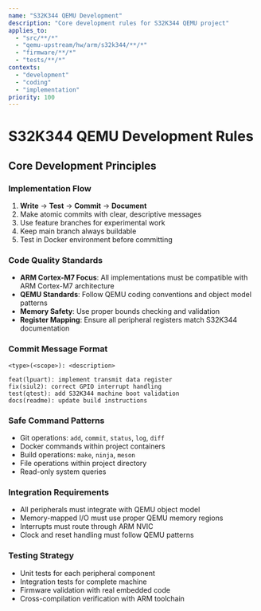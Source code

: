 ```yaml
---
name: "S32K344 QEMU Development"
description: "Core development rules for S32K344 QEMU project"
applies_to:
  - "src/**/*"
  - "qemu-upstream/hw/arm/s32k344/**/*"
  - "firmware/**/*"
  - "tests/**/*"
contexts:
  - "development"
  - "coding"
  - "implementation"
priority: 100
---
```


# S32K344 QEMU Development Rules

## Core Development Principles

### Implementation Flow
1. **Write** → **Test** → **Commit** → **Document**
2. Make atomic commits with clear, descriptive messages
3. Use feature branches for experimental work
4. Keep main branch always buildable
5. Test in Docker environment before committing

### Code Quality Standards
- **ARM Cortex-M7 Focus**: All implementations must be compatible with ARM Cortex-M7 architecture
- **QEMU Standards**: Follow QEMU coding conventions and object model patterns
- **Memory Safety**: Use proper bounds checking and validation
- **Register Mapping**: Ensure all peripheral registers match S32K344 documentation

### Commit Message Format
```
<type>(<scope>): <description>

feat(lpuart): implement transmit data register
fix(siul2): correct GPIO interrupt handling  
test(qtest): add S32K344 machine boot validation
docs(readme): update build instructions
```

### Safe Command Patterns
- Git operations: `add`, `commit`, `status`, `log`, `diff`
- Docker commands within project containers
- Build operations: `make`, `ninja`, `meson`
- File operations within project directory
- Read-only system queries

### Integration Requirements
- All peripherals must integrate with QEMU object model
- Memory-mapped I/O must use proper QEMU memory regions
- Interrupts must route through ARM NVIC
- Clock and reset handling must follow QEMU patterns

### Testing Strategy
- Unit tests for each peripheral component
- Integration tests for complete machine
- Firmware validation with real embedded code
- Cross-compilation verification with ARM toolchain 